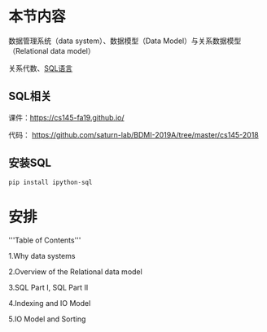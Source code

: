 # 本节内容

数据管理系统（data system）、数据模型（Data Model）与关系数据模型（Relational data model）

关系代数、[SQL语言](https://www.w3school.com.cn/sql/sql_syntax.asp)

## SQL相关

课件：https://cs145-fa19.github.io/

代码： https://github.com/saturn-lab/BDMI-2019A/tree/master/cs145-2018

## 安装SQL

`pip install ipython-sql`

# 安排 

'''Table of Contents'''
 
 1.Why data systems
 
 2.Overview of the Relational data model
 
 3.SQL Part I, SQL Part II 
 
 4.Indexing and IO Model
 
 5.IO Model and Sorting
